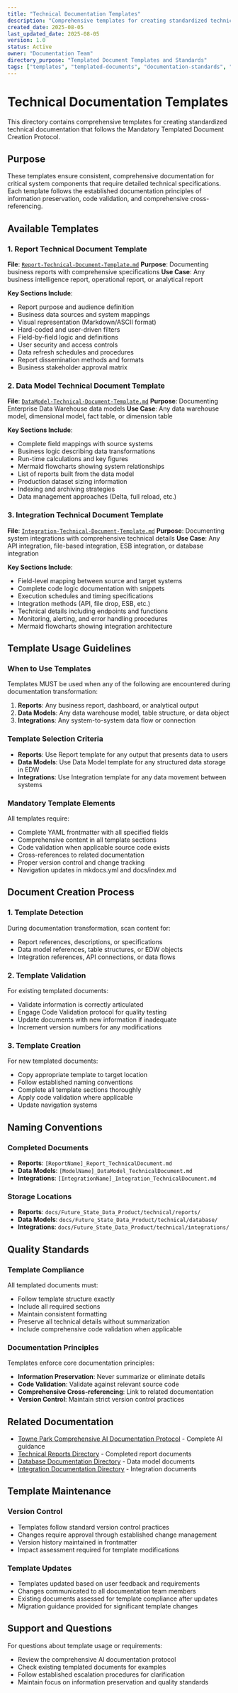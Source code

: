 ```yaml
---
title: "Technical Documentation Templates"
description: "Comprehensive templates for creating standardized technical documentation following the templated document protocol"
created_date: 2025-08-05
last_updated_date: 2025-08-05
version: 1.0
status: Active
owner: "Documentation Team"
directory_purpose: "Templated Document Templates and Standards"
tags: ["templates", "templated-documents", "documentation-standards", "technical-documentation"]
---
```


# Technical Documentation Templates

This directory contains comprehensive templates for creating standardized technical documentation that follows the Mandatory Templated Document Creation Protocol.

## Purpose

These templates ensure consistent, comprehensive documentation for critical system components that require detailed technical specifications. Each template follows the established documentation principles of information preservation, code validation, and comprehensive cross-referencing.

## Available Templates

### 1. Report Technical Document Template
**File**: [`Report-Technical-Document-Template.md`](Report-Technical-Document-Template.md)
**Purpose**: Documenting business reports with comprehensive specifications
**Use Case**: Any business intelligence report, operational report, or analytical report

**Key Sections Include**:
- Report purpose and audience definition
- Business data sources and system mappings
- Visual representation (Markdown/ASCII format)
- Hard-coded and user-driven filters
- Field-by-field logic and definitions
- User security and access controls
- Data refresh schedules and procedures
- Report dissemination methods and formats
- Business stakeholder approval matrix

### 2. Data Model Technical Document Template
**File**: [`DataModel-Technical-Document-Template.md`](DataModel-Technical-Document-Template.md)
**Purpose**: Documenting Enterprise Data Warehouse data models
**Use Case**: Any data warehouse model, dimensional model, fact table, or dimension table

**Key Sections Include**:
- Complete field mappings with source systems
- Business logic describing data transformations
- Run-time calculations and key figures
- Mermaid flowcharts showing system relationships
- List of reports built from the data model
- Production dataset sizing information
- Indexing and archiving strategies
- Data management approaches (Delta, full reload, etc.)

### 3. Integration Technical Document Template
**File**: [`Integration-Technical-Document-Template.md`](Integration-Technical-Document-Template.md)
**Purpose**: Documenting system integrations with comprehensive technical details
**Use Case**: Any API integration, file-based integration, ESB integration, or database integration

**Key Sections Include**:
- Field-level mapping between source and target systems
- Complete code logic documentation with snippets
- Execution schedules and timing specifications
- Integration methods (API, file drop, ESB, etc.)
- Technical details including endpoints and functions
- Monitoring, alerting, and error handling procedures
- Mermaid flowcharts showing integration architecture

## Template Usage Guidelines

### When to Use Templates
Templates MUST be used when any of the following are encountered during documentation transformation:
1. **Reports**: Any business report, dashboard, or analytical output
2. **Data Models**: Any data warehouse model, table structure, or data object
3. **Integrations**: Any system-to-system data flow or connection

### Template Selection Criteria
- **Reports**: Use Report template for any output that presents data to users
- **Data Models**: Use Data Model template for any structured data storage in EDW
- **Integrations**: Use Integration template for any data movement between systems

### Mandatory Template Elements
All templates require:
- Complete YAML frontmatter with all specified fields
- Comprehensive content in all template sections
- Code validation when applicable source code exists
- Cross-references to related documentation
- Proper version control and change tracking
- Navigation updates in mkdocs.yml and docs/index.md

## Document Creation Process

### 1. Template Detection
During documentation transformation, scan content for:
- Report references, descriptions, or specifications
- Data model references, table structures, or EDW objects
- Integration references, API connections, or data flows

### 2. Template Validation
For existing templated documents:
- Validate information is correctly articulated
- Engage Code Validation protocol for quality testing
- Update documents with new information if inadequate
- Increment version numbers for any modifications

### 3. Template Creation
For new templated documents:
- Copy appropriate template to target location
- Follow established naming conventions
- Complete all template sections thoroughly
- Apply code validation where applicable
- Update navigation systems

## Naming Conventions

### Completed Documents
- **Reports**: `[ReportName]_Report_TechnicalDocument.md`
- **Data Models**: `[ModelName]_DataModel_TechnicalDocument.md`
- **Integrations**: `[IntegrationName]_Integration_TechnicalDocument.md`

### Storage Locations
- **Reports**: `docs/Future_State_Data_Product/technical/reports/`
- **Data Models**: `docs/Future_State_Data_Product/technical/database/`
- **Integrations**: `docs/Future_State_Data_Product/technical/integrations/`

## Quality Standards

### Template Compliance
All templated documents must:
- Follow template structure exactly
- Include all required sections
- Maintain consistent formatting
- Preserve all technical details without summarization
- Include comprehensive code validation when applicable

### Documentation Principles
Templates enforce core documentation principles:
- **Information Preservation**: Never summarize or eliminate details
- **Code Validation**: Validate against relevant source code
- **Comprehensive Cross-referencing**: Link to related documentation
- **Version Control**: Maintain strict version control practices

## Related Documentation

- [Towne Park Comprehensive AI Documentation Protocol](../../../../ai-prompts/Towne_Park_Comprehensive_AI_Documentation_Protocol.md) - Complete AI guidance
- [Technical Reports Directory](../../reports/) - Completed report documents
- [Database Documentation Directory](../../database/) - Data model documents
- [Integration Documentation Directory](../../integrations/) - Integration documents

## Template Maintenance

### Version Control
- Templates follow standard version control practices
- Changes require approval through established change management
- Version history maintained in frontmatter
- Impact assessment required for template modifications

### Template Updates
- Templates updated based on user feedback and requirements
- Changes communicated to all documentation team members
- Existing documents assessed for template compliance after updates
- Migration guidance provided for significant template changes

## Support and Questions

For questions about template usage or requirements:
- Review the comprehensive AI documentation protocol
- Check existing templated documents for examples
- Follow established escalation procedures for clarification
- Maintain focus on information preservation and quality standards